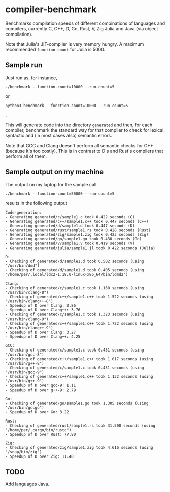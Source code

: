 # compiler-benchmark

Benchmarks compilation speeds of different combinations of languages and
compilers, currently C, C++, D, Go, Rust, V, Zig Julia and Java (via object
compilation).

Note that Julia's JIT-compiler is very memory hungry. A maximum recommended
`function-count` for Julia is 5000.

## Sample run

Just run as, for instance,

    ./benchmark --function-count=10000 --run-count=5

or

    python3 benchmark --function-count=10000 --run-count=5

.

This will generate code into the directory `generated` and then, for each
compiler, benchmark the standard way for that compiler to check for lexical,
syntactic and (in most cases also) semantic errors.

Note that GCC and Clang doesn't perform all semantic checks for C++ (because
it's too costly). This is in contrast to D's and Rust's compilers that perform
all of them.

## Sample output on my machine

The output on my laptop for the sample call

    ./benchmark --function-count=50000 --run-count=5

results in the following output

```
Code-generation:
- Generating generated/c/sample1.c took 0.422 seconds (C)
- Generating generated/c++/sample1.c++ took 0.447 seconds (C++)
- Generating generated/d/sample1.d took 0.447 seconds (D)
- Generating generated/rust/sample1.rs took 0.428 seconds (Rust)
- Generating generated/zig/sample1.zig took 0.423 seconds (Zig)
- Generating generated/go/sample1.go took 0.430 seconds (Go)
- Generating generated/v/sample1.v took 0.419 seconds (V)
- Generating generated/julia/sample1.jl took 0.422 seconds (Julia)

D:
- Checking of generated/d/sample1.d took 0.502 seconds (using "/usr/bin/dmd")
- Checking of generated/d/sample1.d took 0.405 seconds (using "/home/per/.local/ldc2-1.18.0-linux-x86_64/bin/ldmd2")

Clang:
- Checking of generated/c/sample1.c took 1.160 seconds (using "/usr/bin/clang-8")
- Checking of generated/c++/sample1.c++ took 1.522 seconds (using "/usr/bin/clang++-8")
- Speedup of D over Clang: 2.86
- Speedup of D over Clang++: 3.76
- Checking of generated/c/sample1.c took 1.323 seconds (using "/usr/bin/clang-9")
- Checking of generated/c++/sample1.c++ took 1.722 seconds (using "/usr/bin/clang++-9")
- Speedup of D over Clang: 3.27
- Speedup of D over Clang++: 4.25

GCC:
- Checking of generated/c/sample1.c took 0.431 seconds (using "/usr/bin/gcc-8")
- Checking of generated/c++/sample1.c++ took 1.017 seconds (using "/usr/bin/g++-8")
- Checking of generated/c/sample1.c took 0.451 seconds (using "/usr/bin/gcc-9")
- Checking of generated/c++/sample1.c++ took 1.132 seconds (using "/usr/bin/g++-9")
- Speedup of D over gcc-9: 1.11
- Speedup of D over g++-9: 2.79

Go:
- Checking of generated/go/sample1.go took 1.305 seconds (using "/usr/bin/gccgo")
- Speedup of D over Go: 3.22

Rust:
- Checking of generated/rust/sample1.rs took 31.508 seconds (using "/home/per/.cargo/bin/rustc")
- Speedup of D over Rust: 77.80

Zig:
- Checking of generated/zig/sample1.zig took 4.616 seconds (using "/snap/bin/zig")
- Speedup of D over Zig: 11.40

```

## TODO

Add languages Java.
